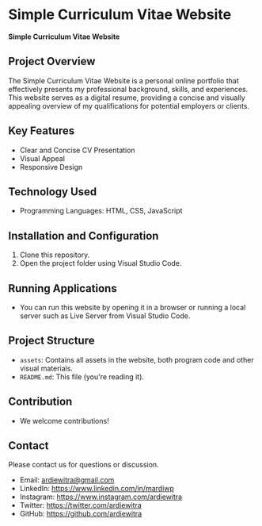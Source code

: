 # Simple Curriculum Vitae Website

**Simple Curriculum Vitae Website**

## Project Overview

The Simple Curriculum Vitae Website is a personal online portfolio that effectively presents my professional background, skills, and experiences. This website serves as a digital resume, providing a concise and visually appealing overview of my qualifications for potential employers or clients.

## Key Features

* Clear and Concise CV Presentation
* Visual Appeal
* Responsive Design

## Technology Used

* Programming Languages: HTML, CSS, JavaScript

## Installation and Configuration

1. Clone this repository.
2. Open the project folder using Visual Studio Code.

## Running Applications

* You can run this website by opening it in a browser or running a local server such as Live Server from Visual Studio Code.

## Project Structure

* `assets`: Contains all assets in the website, both program code and other visual materials.
* `README.md`: This file (you're reading it).

## Contribution

* We welcome contributions!

## Contact

Please contact us for questions or discussion.
* Email: ardiewitra@gmail.com
* LinkedIn: https://www.linkedin.com/in/mardiwp
* Instagram: https://www.instagram.com/ardiewitra
* Twitter: https://twitter.com/ardiewitra
* GitHub: https://github.com/ardiewitra
